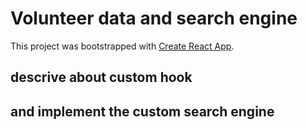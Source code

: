 # Volunteer data and search engine

This project was bootstrapped with [Create React App](https://github.com/facebook/create-react-app).

## descrive about custom hook 
## and implement the custom search engine
